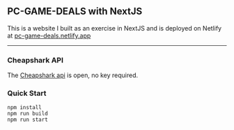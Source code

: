 ## PC-GAME-DEALS with NextJS

This is a website I built as an exercise in NextJS and is deployed on Netlify at [pc-game-deals.netlify.app](https://pc-game-deals.netlify.app/)

---

### Cheapshark API

The [Cheapshark api](https://apidocs.cheapshark.com/) is open, no key required.

### Quick Start

```
npm install
npm run build
npm run start
```
